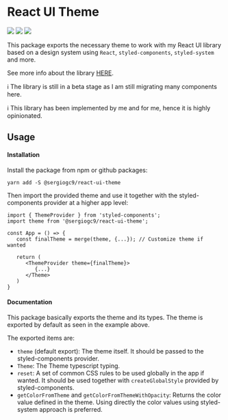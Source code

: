 # React UI Theme

![](https://github.com/sergiogc9/nodejs-server/workflows/Github%20Pipeline/badge.svg?branch=master)
![](https://badgen.net/npm/v/@sergiogc9/react-ui-theme?icon=npm&label)
![](https://badgen.net//bundlephobia/minzip/@sergiogc9/react-ui-theme)

This package exports the necessary theme to work with my React UI library based on a design system using `React`, `styled-components`, `styled-system` and more.

See more info about the library [HERE](https://github.com/sergiogc9/react-ui).

ℹ️ The library is still in a beta stage as I am still migrating many components here.

ℹ️ This library has been implemented by me and for me, hence it is highly opinionated.

## Usage

#### Installation

Install the package from npm or github packages:

```
yarn add -S @sergiogc9/react-ui-theme
```

Then import the provided theme and use it together with the styled-components provider at a higher app level:

```tsx
import { ThemeProvider } from 'styled-components';
import theme from '@sergiogc9/react-ui-theme';

const App = () => {
   const finalTheme = merge(theme, {...}); // Customize theme if wanted

   return (
      <ThemeProvider theme={finalTheme}>
         {...}
      </Theme>
   )
}
```

#### Documentation

This package basically exports the theme and its types. The theme is exported by default as seen in the example above.

The exported items are:

- `theme` (default export): The theme itself. It should be passed to the styled-components provider.
- `Theme`: The Theme typescript typing.
- `reset`: A set of common CSS rules to be used globally in the app if wanted. It should be used together with `createGlobalStyle` provided by styled-components.
- `getColorFromTheme` and `getColorFromThemeWithOpacity`: Returns the color value defined in the theme. Using directly the color values using styled-system approach is preferred.
